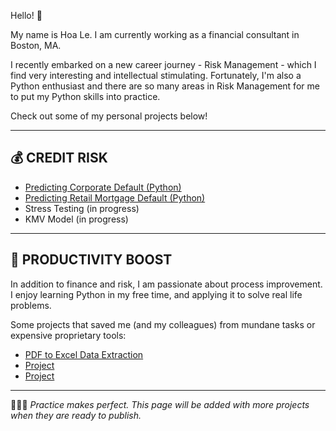 Hello! 👋 

My name is Hoa Le. I am currently working as a financial consultant in Boston, MA. 

I recently embarked on a new career journey - Risk Management - which I find very interesting and intellectual stimulating. Fortunately, I'm also a Python enthusiast and there are so many areas in Risk Management for me to put my Python skills into practice.

Check out some of my personal projects below!

-------

## 💰 CREDIT RISK
- [Predicting Corporate Default (Python)](https://github.com/Hoale2908/Predicting-Company-Default/blob/main/README.md)
- [Predicting Retail Mortgage Default (Python)](https://github.com/Hoale2908/retail_mortgage/blob/a4f35e5efdadcb9ecf4a7e41cda5a45583035766/Retail%20Mortgage%20Portfolio%20Model.ipynb)
- Stress Testing (in progress)
- KMV Model (in progress)

-------

## 🔋 PRODUCTIVITY BOOST 
In addition to finance and risk, I am passionate about process improvement. I enjoy learning Python in my free time, and applying it to solve real life problems. 

Some projects that saved me (and my colleagues) from mundane tasks or expensive proprietary tools:

- [PDF to Excel Data Extraction](https://github.com/Hoale2908/PDF_Convert_and_Extract/tree/main)
- [Project ](link)
- [Project ](link)

----

🏃🏻‍➡️ *Practice makes perfect. This page will be added with more projects when they are ready to publish.*